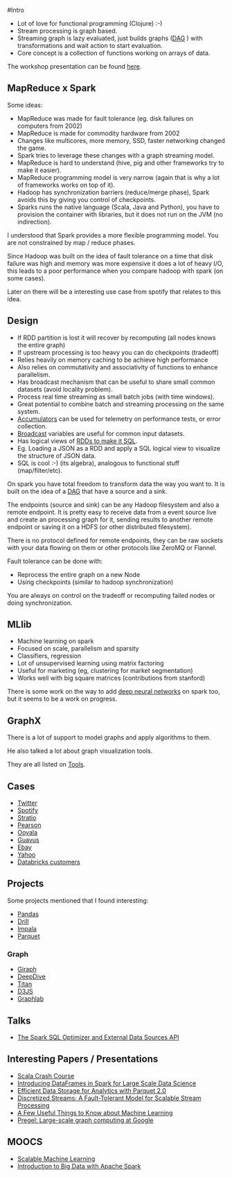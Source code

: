 #Intro

* Lot of love for functional programming (Clojure) :-)
* Stream processing is graph based.
* Streaming graph is lazy evaluated, just builds graphs ([DAG](http://en.wikipedia.org/wiki/Directed_acyclic_graph) )
  with transformations and wait action to start evaluation.
* Core concept is a collection of functions working on arrays of data.

The workshop presentation can be found [here](http://training.databricks.com/workshop/sparkcamp.pdf).


## MapReduce x Spark


Some ideas:

* MapReduce was made for fault tolerance (eg. disk failures on computers from 2002)
* MapReduce is made for commodity hardware from 2002
* Changes like multicores, more memory, SSD, faster networking changed the game.
* Spark tries to leverage these changes with a graph streaming model.
* MapReduce is hard to understand (hive, pig and other frameworks try to make it easier).
* MapReduce programming model is very narrow (again that is why a lot of frameworks works on top of it).
* Hadoop has synchronization barriers (reduce/merge phase), Spark avoids this by giving you control of checkpoints.
* Sparks runs the native language (Scala, Java and Python), 
  you have to provision the container with libraries, but it does not run on the JVM (no indirection).

I understood that Spark provides a more flexible programming model. You are not constrained
by map / reduce phases.

Since Hadoop was built on the idea of fault tolerance on a time that disk failure was high and memory was more
expensive it does a lot of heavy I/O, this leads to a poor performance when you compare hadoop with spark
(on some cases).

Later on there will be a interesting use case from spotify that relates to this idea.


## Design 

* If RDD partition is lost it will recover by recomputing (all nodes knows the entire graph)
* If upstream processing is too heavy you can do checkpoints (tradeoff)
* Relies heavily on memory caching to be achieve high performance
* Also relies on commutativity and associativity of functions to enhance parallelism.
* Has broadcast mechanism that can be useful to share small common datasets (avoid locality problem).
* Process real time streaming as small batch jobs (with time windows).
* Great potential to combine batch and streaming processing on the same system.
* [Accumulators](http://spark.apache.org/docs/1.2.1/programming-guide.html#accumulators) can be used for telemetry on performance tests, or error collection.
* [Broadcast](http://spark.apache.org/docs/1.2.1/programming-guide.html#broadcast-variables) variables are useful for common input datasets.
* Has logical views of [RDDs to make it SQL](http://spark.apache.org/docs/latest/sql-programming-guide.html).
* Eg. Loading a JSON as a RDD and apply a SQL logical view to visualize the structure of JSON data.
* SQL is cool :-) (its algebra), analogous to functional stuff (map/filter/etc).

On spark you have total freedom to transform data the way you want to. It is built on the idea of a
[DAG](http://en.wikipedia.org/wiki/Directed_acyclic_graph) that have a source and a sink.

The endpoints (source and sink) can be any Hadoop filesystem and also a remote endpoint.
It is pretty easy to receive data from a event source live and create an processing graph for it, sending
results to another remote endpoint or saving it on a HDFS (or other distributed filesystem).

There is no protocol defined for remote endpoints, they can be raw sockets with your data flowing on them
or other protocols like ZeroMQ or Flannel.

Fault tolerance can be done with:

* Reprocess the entire graph on a new Node
* Using checkpoints (similar to hadoop synchronization)

You are always on control on the tradeoff or recomputing failed nodes or doing synchronization.


## MLlib

* Machine learning on spark
* Focused on scale, parallelism and sparsity
* Classifiers, regression
* Lot of unsupervised learning using matrix factoring
* Useful for marketing (eg, clustering for market segmentation)
* Works well with big square matrices (contributions from stanford)

There is some work on the way to add [deep neural networks](http://deepmind.com/) 
on spark too, but it seems to be a work on progress.


## GraphX

There is a lot of support to model graphs and apply algorithms to them.

He also talked a lot about graph visualization tools.

They are all listed on [Tools](#graphs).


## Cases

* [Twitter](http://www.slideshare.net/krishflix/seattle-spark-meetup-spark-at-twitter)
* [Spotify](http://www.slideshare.net/MrChrisJohnson/collaborative-filtering-with-spark)
* [Stratio](http://spark-summit.org/2014/talk/stratio-streaming-a-new-approach-to-spark-streaming)
* [Pearson](https://databricks.com/blog/2014/12/08/pearson-uses-spark-streaming-for-next-generation-adaptive-learning-platform.html)
* [Ooyala](http://spark-summit.org/2014/talk/productionizing-a-247-spark-streaming-service-on-yarn)
* [Guavus](https://databricks.com/blog/2014/09/25/guavus-embeds-apache-spark-into-its-operational-intelligence-platform-deployed-at-the-worlds-largest-telcos.html)
* [Ebay](http://www.ebaytechblog.com/2014/05/28/using-spark-to-ignite-data-analytics/)
* [Yahoo](http://spark-summit.org/talk/feng-hadoop-and-spark-join-forces-at-yahoo/)
* [Databricks customers](https://databricks.com/resources/customer-case-studies)

## Projects

Some projects mentioned that I found interesting:

* [Pandas](http://pandas.pydata.org/)
* [Drill](http://drill.apache.org/)
* [Impala](http://impala.io/)
* [Parquet](http://parquet.incubator.apache.org/)


### Graph

* [Giraph](http://giraph.apache.org/)
* [DeepDive](http://deepdive.stanford.edu/)
* [Titan](http://thinkaurelius.github.io/titan/)
* [D3JS](http://d3js.org/)
* [Graphlab](https://dato.com/products/create/open_source.html)


## Talks

* [The Spark SQL Optimizer and External Data Sources API](http://youtu.be/GQSNJAzxOr8)


## Interesting Papers / Presentations

* [Scala Crash Course](http://lintool.github.io/SparkTutorial/slides/day1_Scala_crash_course.pdf)
* [Introducing DataFrames in Spark for Large Scale Data Science](https://databricks.com/blog/2015/02/17/introducing-dataframes-in-spark-for-large-scale-data-science.html)
* [Efficient Data Storage for Analytics with Parquet 2.0](http://www.slideshare.net/julienledem/th-210pledem)
* [Discretized Streams: A Fault-Tolerant Model for Scalable Stream Processing](http://www.eecs.berkeley.edu/Pubs/TechRpts/2012/EECS-2012-259.pdf)
* [A Few Useful Things to Know about Machine Learning](http://homes.cs.washington.edu/~pedrod/papers/cacm12.pdf)
* [Pregel: Large-scale graph computing at Google](http://googleresearch.blogspot.com.br/2009/06/large-scale-graph-computing-at-google.html)


## MOOCS

* [Scalable Machine Learning](https://www.edx.org/course/scalable-machine-learning-uc-berkeleyx-cs190-1x#.VRb_g-nd_0o)
* [Introduction to Big Data with Apache Spark](https://www.edx.org/course/introduction-big-data-apache-spark-uc-berkeleyx-cs100-1x#.VRb_fend_0o)
